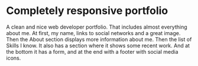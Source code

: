 # Completely responsive portfolio
A clean and nice web developer portfolio. That includes almost everything about me. At first, my name, links to social networks and a great image. Then the About section displays more information about me. Then the list of Skills I know. It also has a section where it shows some recent work. And at the bottom it has a form, and at the end with a footer with social media icons.
